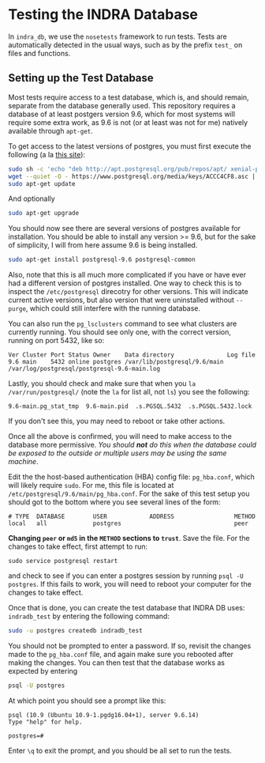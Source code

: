 # Testing the INDRA Database

In `indra_db`, we use the `nosetests` framework to run tests. Tests are 
automatically detected in the usual ways, such as by the prefix `test_` on
files and functions.

## Setting up the Test Database
Most tests require access to a test database, which is, and should remain,
separate from the database generally used. This repository requires a database
of at least postgers version 9.6, which for most systems will require some
extra work, as 9.6 is not (or at least was not for me) natively available
through `apt-get`.

To get access to the latest versions of postgres, you must first execute the
following (a la [this site](https://r00t4bl3.com/post/how-to-install-postgresql-9-6-on-linux-mint-18-1-serena)):
```bash
sudo sh -c 'echo "deb http://apt.postgresql.org/pub/repos/apt/ xenial-pgdg main" > /etc/apt/sources.list.d/pgdg.list'
wget --quiet -O - https://www.postgresql.org/media/keys/ACCC4CF8.asc | sudo apt-key add -
sudo apt-get update
```
And optionally
```bash
sudo apt-get upgrade
```
You should now see there are several versions of postgres available for
installation. You should be able to install any version >= 9.6, but for the
sake of simplicity, I will from here assume 9.6 is being installed.
```bash
sudo apt-get install postgresql-9.6 postgresql-common
```

Also, note that this is all much more complicated if you have or have ever had
a different version of postgres installed. One way to check this is to inspect
the `/etc/postgresql` direcotry for other versions. This will indicate current
active versions, but also version that were uninstalled without `--purge`,
which could still interfere with the running database.

You can also run the `pg_lsclusters` command to see what clusters are currently
running. You should see only one, with the correct version, running on port
5432, like so:
```
Ver Cluster Port Status Owner    Data directory               Log file
9.6 main    5432 online postgres /var/lib/postgresql/9.6/main /var/log/postgresql/postgresql-9.6-main.log
```

Lastly, you should check and make sure that when you `la /var/run/postgresql/`
(note the `la` for list all, not `ls`) you see the following:
```
9.6-main.pg_stat_tmp  9.6-main.pid  .s.PGSQL.5432  .s.PGSQL.5432.lock
```
If you don't see this, you may need to reboot or take other actions.

Once all the above is confirmed, you will need to make access to the database
more permissive. *You should **not** do this when the database could be
exposed to the outside or multiple users may be using the same machine*.

Edit the the host-based authentication (HBA) config file: `pg_hba.conf`, which
will likely require `sudo`. For me, this file is located at 
`/etc/postgresql/9.6/main/pg_hba.conf`. For the sake of this test setup you
should got to the bottom where you see several lines of the form:
```
# TYPE  DATABASE        USER            ADDRESS                 METHOD
local   all             postgres                                peer
```
**Changing `peer` or `md5` in the `METHOD` sections to `trust`**. Save the file.
For the changes to take effect, first attempt to run:
```
sudo service postgresql restart
```
and check to see if you can enter a postgres session by running
`psql -U postgres`. If this fails to work, you will need to reboot your
computer for the changes to take effect.

Once that is done, you can create the test database that INDRA DB uses:
`indradb_test` by entering the following command:
```bash
sudo -u postgres createdb indradb_test
```
You should not be prompted to enter a password. If so, revisit the changes made
to the `pg_hba.conf` file, and again make sure you rebooted after making the
changes. You can then test that the database works as expected by entering
```bash
psql -U postgres
```
At which point you should see a prompt like this:
```
psql (10.9 (Ubuntu 10.9-1.pgdg16.04+1), server 9.6.14)
Type "help" for help.

postgres=# 

```
Enter `\q` to exit the prompt, and you should be all set to run the tests.

